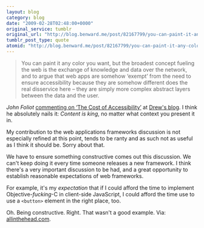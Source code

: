 ```yaml
---
layout: blog
category: blog
date: "2009-02-28T02:48:00+0000"
original_service: tumblr
original_url: "http://blog.benward.me/post/82167799/you-can-paint-it-any-color-you-want-but-the"
tumblr_post_type: quote
atomid: "http://blog.benward.me/post/82167799/you-can-paint-it-any-color-you-want-but-the"
---
```

> You can paint it any color you want, but the broadest concept fueling the web is the exchange of knowledge and data over the network, and to argue that web apps are somehow ‘exempt’ from the need to ensure accessibility because they are somehow different does the real disservice here – they are simply more complex abstract layers between the data and the user.

<cite>John Foliot</cite> <a href="http://allinthehead.com/retro/337/the-cost-of-accessibility#c005009">commenting on ‘The Cost of Accessibility’</a> at [Drew's blog](http://allinthehead.com/retro/337/the-cost-of-accessibility). I think he absolutely nails it: *Content is king*, no matter what context you present it in.

My contribution to the web applications frameworks discussion is not especially refined at this point, tends to be ranty and as such not as useful as I think it should be. Sorry about that.

We have to ensure something constructive comes out this discussion. We can't keep doing it every time someone releases a new framework. I think there's a very important discussion to be had, and a great opportunity to establish reasonable expectations of web frameworks.

For example, it's my _expectation_ that if I could afford the time to implement Objective-<em>fucking</em>-C in client-side JavaScript, I could afford the time use to use a `<button>` element in the right place, too.

Oh. Being constructive. Right. That wasn't a good example.
Via: [allinthehead.com](http://allinthehead.com/retro/337/the-cost-of-accessibility).